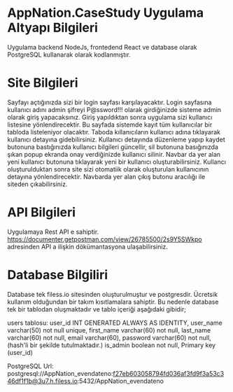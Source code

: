 # AppNation.CaseStudy Uygulama Altyapı Bilgileri
Uygulama backend NodeJs, frontedend React ve database olarak PostgreSQL kullanarak olarak kodlanmıştır.

# Site Bilgileri
Sayfayı açtığınızda sizi bir login sayfası karşılayacaktır. Login sayfasına kullanıcı adını admin şifreyi P@ssword!!! olarak girdiğinizde sisteme admin olarak giriş yapacaksınız.
Giriş yapıldıktan sonra uygulama sizi kullanıcı listesine yönlendirecektir. Bu sayfada sistemde kayıt tüm kullanıcılar bir tabloda listeleniyor olacaktır.
Taboda kıllanıcıların kullanıcı adına tıklayarak kullanıcı detayına gidebilirsiniz. Kullanıcı detayında düzenleme yapıp kaydet butonuna bastığınızda kullanıcı bilgileri güncellir, sil butonuna basığınızda şıkan popup ekranda onay verdiğinizde kullanıcı silinir.
Navbar da yer alan yeni kullanıcı butonuna tıklayarak yeni bir kullanıcı oluşturabilirsiniz. Kullancı oluşturulduktan sonra site sizi otomatiik olarak oluşturulan kullanıcının detayına yönlendirecektir.
Navbarda yer alan çıkış butonu aracılığı ile siteden çıkabilirsiniz.

# API Bilgileri
Uygulamaya Rest API e sahiptir.
https://documenter.getpostman.com/view/26785500/2s9Y5SWkpo adresinden API a ilişkin dökümantasyona ulaşabilirsiniz.

# Database Bilgiliri
Database tek filess.io sitesinden oluşturulmuştur ve postgresdir.
Ücretsik kullanım olduğundan bir takım kısıtlamalara sahiptir. Bu nedenle database tek bir tablodan oluşmaktadır ve tablo içeriği aşağıdaki gibidir;

users tablosu:
    user_id INT GENERATED ALWAYS AS IDENTITY,
    user_name varchar(50) not null unique,
    first_name varchar(60) not null,
    last_name varchar(60) not null,
    email varchar(60),
    password varchar(60) not null, (hash'li bir şekilde tutulmaktadır.)
    is_admin boolean not null,
    Primary key (user_id)

PostgreSQL Url: postgresql://AppNation_evendateno:f27eb603058794fd036af3fd9f3a53c346df1f1b@3u7.h.filess.io:5432/AppNation_evendateno
